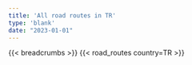 ```yaml
---
title: 'All road routes in TR'
type: 'blank'
date: "2023-01-01"
---
```


{{< breadcrumbs >}}
{{< road_routes country=TR >}}
